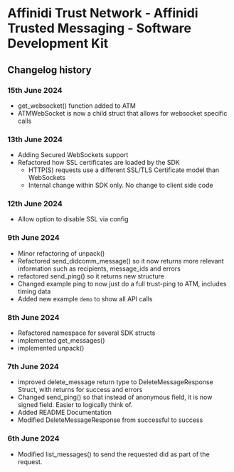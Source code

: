 # Affinidi Trust Network - Affinidi Trusted Messaging - Software Development Kit

## Changelog history

### 15th June 2024

* get_websocket() function added to ATM
* ATMWebSocket is now a child struct that allows for websocket specific calls

### 13th June 2024

* Adding Secured WebSockets support
* Refactored how SSL certificates are loaded by the SDK
  * HTTP(S) requests use a different SSL/TLS Certificate model than WebSockets
  * Internal change within SDK only. No change to client side code

### 12th June 2024

* Allow option to disable SSL via config

### 9th June 2024

* Minor refactoring of unpack()
* Refactored send_didcomm_message() so it now returns more relevant information such as recipients, message_ids and errors
* refactored send_ping() so it returns new structure
* Changed example ping to now just do a full trust-ping to ATM, includes timing data
* Added new example `demo` to show all API calls

### 8th June 2024

* Refactored namespace for several SDK structs
* implemented get_messages()
* implemented unpack()

### 7th June 2024

* improved delete_message return type to DeleteMessageResponse Struct, with returns for success and errors
* Changed send_ping() so that instead of anonymous field, it is now signed field. Easier to logically think of.
* Added README Documentation
* Modified DeleteMessageResponse from successful to success

### 6th June 2024

* Modified list_messages() to send the requested did as part of the request.
